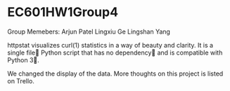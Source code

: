 # EC601HW1Group4

Group Memebers:
Arjun Patel
Lingxiu Ge
Lingshan Yang

httpstat visualizes curl(1) statistics in a way of beauty and clarity.
It is a single file🌟 Python script that has no dependency👏 and is compatible with Python 3🍻.

We changed the display of the data. More thoughts on this project is listed on Trello.
